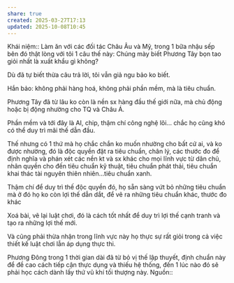 ```yaml
---
share: true
created: 2025-03-27T17:13
updated: 2025-10-08T10:45
---
```

Khái niệm:: 
Làm ăn với các đối tác Châu Âu và Mỹ, trong 1 bữa nhậu sếp bên đó thật lòng với tôi 1 câu thế này: Chúng mày biết Phương Tây bọn tao giỏi nhất là xuất khẩu gì không?

Dù đã tự biết thừa câu trả lời, tôi vẫn giả ngu bảo ko biết.

Hắn bảo: không phải hàng hoá, không phải phần mềm, mà là tiêu chuẩn.

Phương Tây đã từ lâu ko còn là nền sx hàng đầu thế giới nữa, mà chủ động hoặc bị động nhường cho TQ và Châu Á.

Phần mềm và tới đây là AI, chip, thậm chí công nghệ lõi... chắc họ cũng khó có thể duy trì mãi thế dẫn đầu.

Thế nhưng có 1 thứ mà họ chắc chắn ko muốn nhường cho bất cứ ai, và ko được nhường, đó là độc quyền đặt ra tiêu chuẩn, chân lý, các thước đo để định nghĩa và phán xét các nền kt và sx khác cho mọi lĩnh vực từ dân chủ, nhân quyền cho đến tiêu chuẩn kỹ thuật, tiêu chuẩn phát thải, tiêu chuẩn khai thác tài nguyên thiên nhiên...tiêu chuẩn xanh.

Thậm chí để duy trì thế độc quyền đó, họ sẵn sàng vứt bỏ những tiêu chuẩn mà ở đó họ ko còn lợi thế dẫn dắt, để vẽ ra những tiêu chuẩn khác, thước đo khác

Xoá bài, vẽ lại luật chơi, đó là cách tốt nhất để duy trì lợi thế cạnh tranh và tạo ra những lợi thế mới.

Và cũng phải thừa nhận trong lĩnh vực này họ thực sự rất giỏi trong cả việc thiết kế luật chơi lẫn áp dụng thực thi.

Phương Đông trong 1 thời gian dài đã từ bỏ vị thế lập thuyết, định chuẩn này để đề cao cách tiếp cận thực dụng và thiếu hệ thống, đến 1 lúc nào đó sẽ phải học cách dành lấy thứ vũ khí tối thượng này.
Nguồn:: 